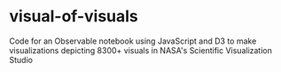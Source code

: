 # visual-of-visuals
Code for an Observable notebook using JavaScript and D3 to make visualizations depicting 8300+ visuals in NASA's Scientific Visualization Studio
